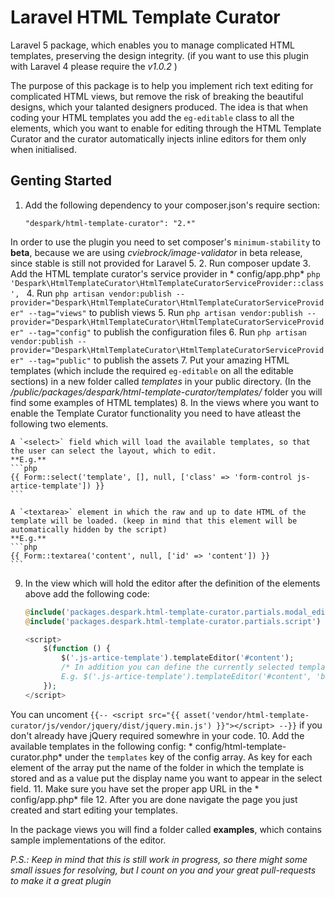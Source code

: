 # Laravel HTML Template Curator
Laravel 5 package, which enables you to manage complicated HTML templates, preserving the design integrity. (if you want to use this plugin with Laravel 4 please require the *v1.0.2* )

The purpose of this package is to help you implement rich text editing for complicated HTML views, but remove the risk of breaking the beautiful designs, which your talanted designers produced.
The idea is that when coding your HTML templates you add the `eg-editable` class to all the elements, which you want to enable for editing through the HTML Template Curator and the curator automatically injects inline editors for them only when initialised.

## Genting Started
1. Add the following dependency to your composer.json's require section:
	```
	"despark/html-template-curator": "2.*"
	```
In order to use the plugin you need to set composer's `minimum-stability` to **beta**, because we are using *cviebrock/image-validator* in beta release, since stable is still not provided for Laravel 5.
2. Run composer update
3. Add the HTML template curator's service provider in * config/app.php*
	```php
	'Despark\HtmlTemplateCurator\HtmlTemplateCuratorServiceProvider::class',
	```
4. Run `php artisan vendor:publish --provider="Despark\HtmlTemplateCurator\HtmlTemplateCuratorServiceProvider" --tag="views"` to publish views
5. Run `php artisan vendor:publish --provider="Despark\HtmlTemplateCurator\HtmlTemplateCuratorServiceProvider" --tag="config"` to publish the configuration files
6. Run `php artisan vendor:publish --provider="Despark\HtmlTemplateCurator\HtmlTemplateCuratorServiceProvider" --tag="public"` to publish the assets
7. Put your amazing HTML templates (which include the required `eg-editable` on all the editable sections) in a new folder called *templates* in your public directory. (In the */public/packages/despark/html-template-curator/templates/* folder you will find some examples of HTML templates)
8. In the views where you want to enable the Template Curator functionality you need to have atleast the following two elements.

	A `<select>` field which will load the available templates, so that the user can select the layout, which to edit.
	**E.g.**
	```php
	{{ Form::select('template', [], null, ['class' => 'form-control js-artice-template']) }}
	```

	A `<textarea>` element in which the raw and up to date HTML of the template will be loaded. (keep in mind that this element will be automatically hidden by the script)
	**E.g.**
	```php
	{{ Form::textarea('content', null, ['id' => 'content']) }}
	```
9. In the view which will hold the editor after the definition of the elements above add the following code:
	```php
	@include('packages.despark.html-template-curator.partials.modal_editor_definition') {{-- Includes the modal popup --}}
	@include('packages.despark.html-template-curator.partials.script') {{-- The needed JavaScript files for the HTML Template Curator --}}

	<script>
		$(function () {
			$('.js-artice-template').templateEditor('#content');
			/* In addition you can define the currently selected template with its value in select box as second parameter - usefull when editing already saved page. And custom selector for the container, which will contain the visual presentation of the template as a 3rd parameter
			E.g. $('.js-artice-template').templateEditor('#content', 'book', '#my_selector');*/
		});
	</script>
	```
You can uncoment `{{-- <script src="{{ asset('vendor/html-template-curator/js/vendor/jquery/dist/jquery.min.js') }}"></script> --}}` if you don't already have jQuery required somewhre in your code.
10. Add the available templates in the following config: * config/html-template-curator.php* under the `templates` key of the config array. As key for each element of the array put the name of the folder in which the template is stored  and as a value put the display name you want to appear in the select field.
11. Make sure you have set the proper app URL in the * config/app.php* file
12. After you are done navigate the page you just created and start editing your templates.

In the package views you will find a folder called **examples**, which contains sample implementations of the editor.

*P.S.: Keep in mind that this is still work in progress, so there might some small issues for resolving, but I count on you and your great pull-requests to make it a great plugin*
